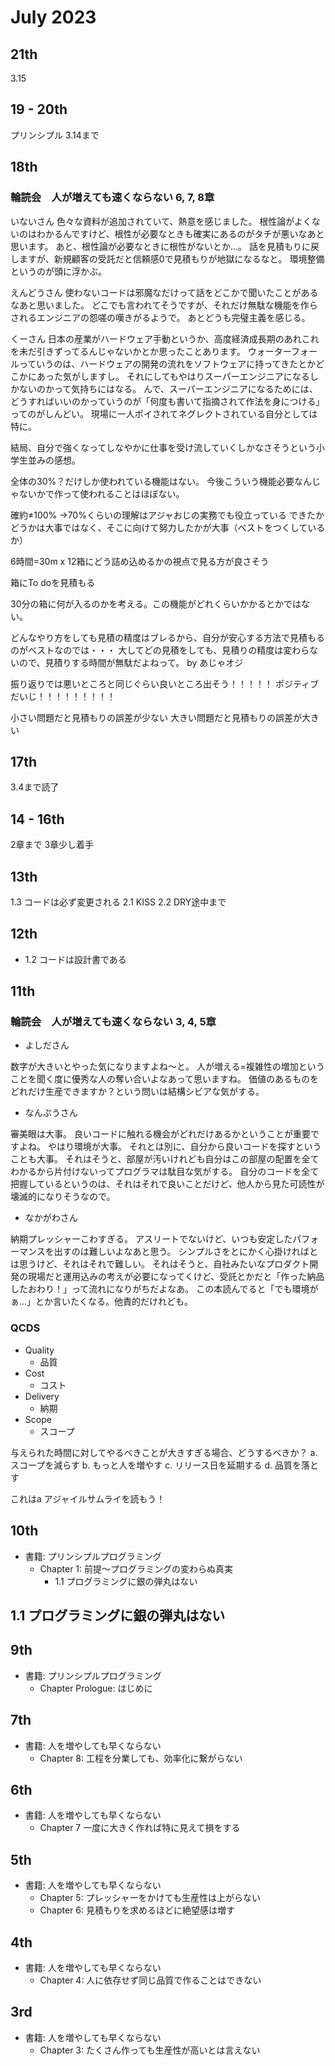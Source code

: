 # July 2023

## 21th

3.15

## 19 - 20th

プリンシプル
3.14まで

## 18th

### 輪読会　人が増えても速くならない 6, 7, 8章

いないさん
色々な資料が追加されていて、熱意を感じました。
根性論がよくないのはわかるんですけど、根性が必要なときも確実にあるのがタチが悪いなあと思います。
あと、根性論が必要なときに根性がないとか...。
話を見積もりに戻しますが、新規顧客の受託だと信頼感0で見積もりが地獄になるなと。
環境整備というのが頭に浮かぶ。

えんどうさん
使わないコードは邪魔なだけって話をどこかで聞いたことがあるなあと思いました。
どこでも言われてそうですが、それだけ無駄な機能を作らされるエンジニアの怨嗟の嘆きがるようで。
あとどうも完璧主義を感じる。

くーさん
日本の産業がハードウェア手動というか、高度経済成長期のあれこれを未だ引きずってるんじゃないかとか思ったことあります。
ウォーターフォールっていうのは、ハードウェアの開発の流れをソフトウェアに持ってきたとかどこかにあった気がしますし。
それにしてもやはりスーパーエンジニアになるしかないのかって気持ちにはなる。
んで、スーパーエンジニアになるためには、どうすればいいのかっていうのが「何度も書いて指摘されて作法を身につける」ってのがしんどい。
現場に一人ポイされてネグレクトされている自分としては特に。

結局、自分で強くなってしなやかに仕事を受け流していくしかなさそうという小学生並みの感想。

全体の30%？だけしか使われている機能はない。
今後こういう機能必要なんじゃないかで作って使われることはほぼない。

確約≠100%
→70%くらいの理解はアジャおじの実務でも役立っている
できたかどうかは大事ではなく、そこに向けて努力したかが大事（ベストをつくしているか）

6時間=30m x 12箱にどう詰め込めるかの視点で見る方が良さそう

箱にTo doを見積もる

30分の箱に何が入るのかを考える。この機能がどれくらいかかるとかではない。

どんなやり方をしても見積の精度はブレるから、自分が安心する方法で見積もるのがベストなのでは・・・
大してどの見積をしても、見積りの精度は変わらないので、見積りする時間が無駄だよねって。
by あじゃオジ

振り返りでは悪いところと同じぐらい良いところ出そう！！！！！
ポジティブだいじ！！！！！！！！！

小さい問題だと見積もりの誤差が少ない
大きい問題だと見積もりの誤差が大きい

## 17th

3.4まで読了

## 14 - 16th

2章まで
3章少し着手

## 13th

1.3 コードは必ず変更される
2.1 KISS
2.2 DRY途中まで

## 12th

- 1.2 コードは設計書である

## 11th

### 輪読会　人が増えても速くならない 3, 4, 5章

- よしださん

数字が大きいとやった気になりますよね〜と。
人が増える=複雑性の増加ということを聞く度に優秀な人の奪い合いよなあって思いますね。
価値のあるものをどれだけ生産できますか？という問いは結構シビアな気がする。

- なんぷうさん

審美眼は大事。
良いコードに触れる機会がどれだけあるかということが重要ですよね。
やはり環境が大事。
それとは別に、自分から良いコードを探すということも大事。
それはそうと、部屋が汚いけれども自分はこの部屋の配置を全てわかるから片付けないってプログラマは駄目な気がする。
自分のコードを全て把握しているというのは、それはそれで良いことだけど、他人から見た可読性が壊滅的になりそうなので。

- なかがわさん

納期プレッシャーこわすぎる。
アスリートでないけど、いつも安定したパフォーマンスを出すのは難しいよなあと思う。
シンプルさをとにかく心掛ければとは思うけど、それはそれで難しい。
それはそうと、自社みたいなプロダクト開発の現場だと運用込みの考えが必要になってくけど、受託とかだと「作った納品したおわり！」って流れになりがちだよなあ。
この本読んでると「でも環境がぁ...」とか言いたくなる。他責的だけれども。

### QCDS

- Quality
  - 品質
- Cost
  - コスト
- Delivery
  - 納期
- Scope
  - スコープ

与えられた時間に対してやるべきことが大きすぎる場合、どうするべきか？
a. スコープを減らす
b. もっと人を増やす
c. リリース日を延期する
d. 品質を落とす

これはa
アジャイルサムライを読もう！

## 10th

- 書籍: プリンシプルプログラミング
  - Chapter 1: 前提〜プログラミングの変わらぬ真実
    - 1.1 プログラミングに銀の弾丸はない

## 1.1 プログラミングに銀の弾丸はない

## 9th

- 書籍: プリンシプルプログラミング
  - Chapter Prologue: はじめに

## 7th

- 書籍: 人を増やしても早くならない
  - Chapter 8: 工程を分業しても、効率化に繋がらない

## 6th

- 書籍: 人を増やしても早くならない
  - Chapter 7 一度に大きく作れば特に見えて損をする

## 5th

- 書籍: 人を増やしても早くならない
  - Chapter 5: プレッシャーをかけても生産性は上がらない
  - Chapter 6: 見積もりを求めるほどに絶望感は増す

## 4th

- 書籍: 人を増やしても早くならない
  - Chapter 4: 人に依存せず同じ品質で作ることはできない

## 3rd

- 書籍: 人を増やしても早くならない
  - Chapter 3: たくさん作っても生産性が高いとは言えない
